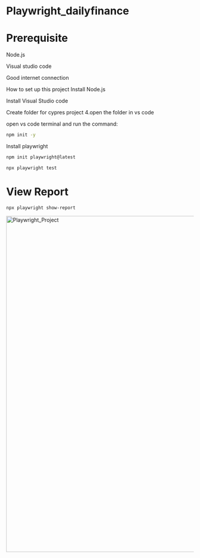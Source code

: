 # Playwright_dailyfinance
# Prerequisite
Node.js

Visual studio code

Good internet connection

How to set up this project
Install Node.js

Install Visual Studio code

Create folder for cypres project 4.open the folder in vs code

open vs code terminal and run the command:

```bash
npm init -y
```

Install playwright

```bash
npm init playwright@latest
```
```bash
npx playwright test
```

# View Report

```bash
npx playwright show-report
```



<img width="903" alt="Playwright_Project" src="![Report_Image](https://github.com/user-attachments/assets/047b0d36-89d5-494a-a4e6-e410bb6eb693)
Playwright">

